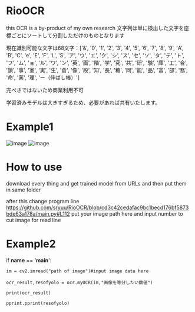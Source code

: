 # RioOCR
this OCR is a by-product of my own research
文字列は単に検出した文字を座標ごとにソートして分割しただけのものとなります

現在識別可能な文字は68文字：['&', '0', '1', '2', '3', '4', '5', '6', '7', '8', '9', 'A', 'B', 'C', 'e', 'E', 'F', 'L', 'S', 'ア', 'ウ', 'エ', 'ク', 'シ', 'ス', 'セ', 'ソ', 'タ', 'テ', 'ト', 'フ', 'ム', 'ョ', 'ル', 'ワ', 'ン', '英', '画', '階', '学', '究', '共', '研', '験', '庫', '工', '合', '鎖', '事', '室', '実', '生', '倉', '像', '段', '知', '長', '糖', '同', '能', '品', '富', '部', '務', '命', '薬', '理', 'ー（伸ばし棒）']

完ぺきではないため商業利用不可

学習済みモデルは大きすぎるため、必要があれば共有いたします。

# Example1

![image](https://user-images.githubusercontent.com/56717608/112598439-ec20cd80-8e51-11eb-92a7-774e22112092.png)
![image](https://user-images.githubusercontent.com/56717608/112598454-f04ceb00-8e51-11eb-912a-2030b7a57a66.png)

# How to use
download every thing and get trained model from URLs
and then put them in same folder 

after this 
change program line
https://github.com/sryuu/RioOCR/blob/cd3c42cedafac9bc1becd176bf5873bde63a178a/main.py#L112
put your image path here
and input number to cut image for read line

# Example2

if __name__ == '__main__':

    im = cv2.imread("path of image")#input image data here

    ocr_result,resofyolo = ocr.myOCR(im,"画像を等分したい数値")

    print(ocr_result)

    pprint.pprint(resofyolo)

